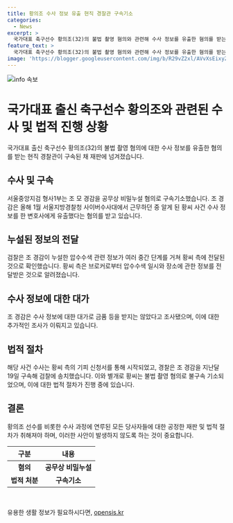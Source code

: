 ```yaml
---
title: 황의조 수사 정보 유출 현직 경찰관 구속기소
categories:
  - News
excerpt: >
  국가대표 축구선수 황의조(32)의 불법 촬영 혐의와 관련해 수사 정보를 유출한 혐의를 받는 현직 경찰관이 구속된 채 재판에 넘겨졌다. 조 경감은 서울지방경찰청 사이버수사대에서 근무하던 중 황씨 사건 수사 정보를 변호사에게 유출한 혐의를 받았으며, 황씨 측은 정보를 통해 압수수색 일시와 장소에 대한 정보를 받았다고 전해졌다. 황씨는 불법 촬영 혐의로 지난 11일 불구속 기소되었으며, 해당 사건은 경찰 내부의 불미스런 일로 커다란 파장을 일으키고 있다.
feature_text: >
  국가대표 축구선수 황의조(32)의 불법 촬영 혐의와 관련해 수사 정보를 유출한 혐의를 받는 현직 경찰관이 구속된 채 재판에 넘겨졌다. 조 경감은 서울지방경찰청 사이버수사대에서 근무하던 중 황씨 사건 수사 정보를 변호사에게 유출한 혐의를 받았으며, 황씨 측은 정보를 통해 압수수색 일시와 장소에 대한 정보를 받았다고 전해졌다. 황씨는 불법 촬영 혐의로 지난 11일 불구속 기소되었으며, 해당 사건은 경찰 내부의 불미스런 일로 커다란 파장을 일으키고 있다.
image: 'https://blogger.googleusercontent.com/img/b/R29vZ2xl/AVvXsEixyZcFfHzMRdzZMjFBmAUKJYCLCGyLL1o632UiGVXcaFdKo_bkvkuCioo0uUKlGfBVcT3P84aROyZIXSBEx3Aw5nCQ3pTgDom1WDC4m8eifvWiAmWEEVb4x6G_l8C0QH225ldMjyaFvpxGEBGNO37VmDTDMHGhJPq73UglMfDca1-0aw/s1600/blogspot.png'
---
```


<p><img src="https://blogger.googleusercontent.com/img/b/R29vZ2xl/AVvXsEixyZcFfHzMRdzZMjFBmAUKJYCLCGyLL1o632UiGVXcaFdKo_bkvkuCioo0uUKlGfBVcT3P84aROyZIXSBEx3Aw5nCQ3pTgDom1WDC4m8eifvWiAmWEEVb4x6G_l8C0QH225ldMjyaFvpxGEBGNO37VmDTDMHGhJPq73UglMfDca1-0aw/s1600/blogspot.png" alt="info 속보" /></p>

<h1>국가대표 출신 축구선수 황의조와 관련된 수사 및 법적 진행 상황</h1>

<p data-ke-size="size16">국가대표 출신 축구선수 황의조(32)의 불법 촬영 혐의에 대한 수사 정보를 유출한 혐의를 받는 현직 경찰관이 구속된 채 재판에 넘겨졌습니다.</p>

<h2 data-ke-size="size26">수사 및 구속</h2>

<p data-ke-size="size16">서울중앙지검 형사1부는 조 모 경감을 공무상 비밀누설 혐의로 구속기소했습니다. 조 경감은 올해 1월 서울지방경찰청 사이버수사대에서 근무하던 중 알게 된 황씨 사건 수사 정보를 한 변호사에게 유출했다는 혐의를 받고 있습니다.</p>

<h2 data-ke-size="size26">누설된 정보의 전달</h2>

<p data-ke-size="size16">검찰은 조 경감이 누설한 압수수색 관련 정보가 여러 중간 단계를 거쳐 황씨 측에 전달된 것으로 확인했습니다. 황씨 측은 브로커로부터 압수수색 일시와 장소에 관한 정보를 전달받은 것으로 알려졌습니다.</p>

<h2 data-ke-size="size26">수사 정보에 대한 대가</h2>

<p data-ke-size="size16">조 경감은 수사 정보에 대한 대가로 금품 등을 받지는 않았다고 조사됐으며, 이에 대한 추가적인 조사가 이뤄지고 있습니다.</p>

<h2 data-ke-size="size26">법적 절차</h2>

<p data-ke-size="size16">해당 사건 수사는 황씨 측의 기피 신청서를 통해 시작되었고, 경찰은 조 경감을 지난달 19일 구속해 검찰에 송치했습니다. 이와 별개로 황씨는 불법 촬영 혐의로 불구속 기소되었으며, 이에 대한 법적 절차가 진행 중에 있습니다.</p>

<h2 data-ke-size="size26">결론</h2>

<p data-ke-size="size16">황의조 선수를 비롯한 수사 과정에 연루된 모든 당사자들에 대한 공정한 재판 및 법적 절차가 취해져야 하며, 이러한 사안이 발생하지 않도록 하는 것이 중요합니다.</p>

<table>
  <thead>
    <tr>
      <th>구분</th>
      <th>내용</th>
    </tr>
  </thead>
  <tbody>
    <tr>
      <td style="text-align: center; height: 17px;"><b>혐의</b></td>
      <td style="text-align: center; height: 17px;"><b>공무상 비밀누설</b></td>
    </tr>
    <tr>
      <td style="text-align: center; height: 17px;"><b>법적 처분</b></td>
      <td style="text-align: center; height: 17px;"><b>구속기소</b></td>
    </tr>
  </tbody>
</table>

<p data-ke-size="size16">&nbsp;</p>
유용한 생활 정보가 필요하시다면, <a href="https://opensis.kr" rel="dofollow">opensis.kr</a>


